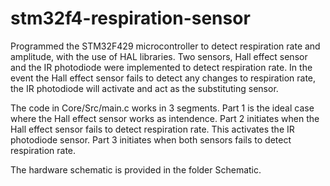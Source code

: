 # stm32f4-respiration-sensor
Programmed the STM32F429 microcontroller to detect respiration rate and amplitude, with the use of HAL libraries. Two sensors, Hall effect sensor and the IR photodiode were implemented to detect
respiration rate. In the event the Hall effect sensor fails to detect any changes to respiration rate, the IR photodiode will activate and act as the substituting sensor.

The code in Core/Src/main.c works in 3 segments. 
Part 1 is the ideal case where the Hall effect sensor works as intendence.
Part 2 initiates when the Hall effect sensor fails to detect respiration rate. This activates the IR photodiode sensor.
Part 3 initiates when both sensors fails to detect respiration rate.

The hardware schematic is provided in the folder Schematic.
